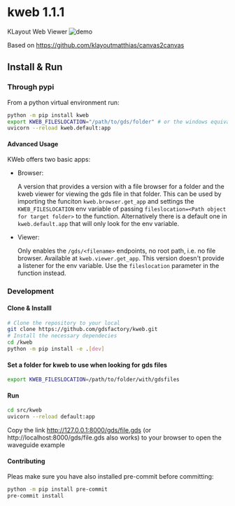 # kweb 1.1.1

KLayout Web Viewer ![demo](docs/_static/kweb.png)

Based on https://github.com/klayoutmatthias/canvas2canvas

## Install & Run

### Through pypi

From a python virtual environment run:

```bash
python -m pip install kweb
export KWEB_FILESLOCATION="/path/to/gds/folder" # or the windows equivalent with set
uvicorn --reload kweb.default:app
````

#### Advanced Usage

KWeb offers two basic apps:

- Browser:

  A version that provides a version with a file browser for a folder and the kweb viewer for viewing the gds file in that folder.
  This can be used by importing the funciton `kweb.browser.get_app` and settings the `KWEB_FILESLOCATION` env variable of passing
  `fileslocation=<Path object for target folder>` to the function. Alternatively there is a default one in `kweb.default.app` that
  will only look for the env variable.

- Viewer:

  Only enables the `/gds/<filename>` endpoints, no root path, i.e. no file browser. Available at `kweb.viewer.get_app`. This version
  doesn't provide a listener for the env variable. Use the `fileslocation` parameter in the function instead.

### Development

#### Clone & Installl


```bash
# Clone the repository to your local
git clone https://github.com/gdsfactory/kweb.git
# Install the necessary dependecies
cd /kweb
python -m pip install -e .[dev]
```

#### Set a folder for kweb to use when looking for gds files

```bash
export KWEB_FILESLOCATION=/path/to/folder/with/gdsfiles
```

#### Run

```bash
cd src/kweb
uvicorn --reload default:app
```

Copy the link http://127.0.0.1:8000/gds/file.gds (or http://localhost:8000/gds/file.gds also works) to your browser to open the waveguide example


#### Contributing

Pleas make sure you have also installed pre-commit before committing:

```bash
python -m pip install pre-commit
pre-commit install
```
